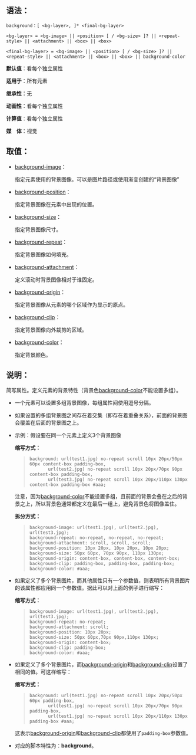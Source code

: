 ## 语法：

```
background：[ <bg-layer>, ]* <final-bg-layer>

<bg-layer> = <bg-image> || <position> [ / <bg-size> ]? || <repeat-style> || <attachment> || <box> || <box>

<final-bg-layer> = <bg-image> || <position> [ / <bg-size> ]? || <repeat-style> || <attachment> || <box> || <box> || background-color
```

**默认值**：看每个独立属性

**适用于**：所有元素

**继承性**：无

**动画性**：看每个独立属性

**计算值**：看每个独立属性

**媒　体**：视觉

## 取值：

- [background-image](http://css.doyoe.com/properties/backgrounds/background-image.htm)：

  指定元素使用的背景图像。可以是图片路径或使用渐变创建的“背景图像”

- [background-position](http://css.doyoe.com/properties/backgrounds/background-position.htm)：

  指定背景图像在元素中出现的位置。

- [background-size](http://css.doyoe.com/properties/backgrounds/background-size.htm)：

  指定背景图像尺寸。

- [background-repeat](http://css.doyoe.com/properties/backgrounds/background-repeat.htm)：

  指定背景图像如何填充。

- [background-attachment](http://css.doyoe.com/properties/backgrounds/background-attachment.htm)：

  定义滚动时背景图像相对于谁固定。

- [background-origin](http://css.doyoe.com/properties/backgrounds/background-origin.htm)：

  指定背景图像从元素的哪个区域作为显示的原点。

- [background-clip](http://css.doyoe.com/properties/backgrounds/background-clip.htm)：

  指定背景图像向外裁剪的区域。

- [background-color](http://css.doyoe.com/properties/backgrounds/background-color.htm)：

  指定背景颜色。

## 说明：

简写属性。定义元素的背景特性（背景色[background-color](http://css.doyoe.com/properties/backgrounds/background-color.htm)不能设置多组）。

- 一个元素可以设置多组背景图像，每组属性间使用逗号分隔。

- 如果设置的多组背景图之间存在着交集（即存在着重叠关系），前面的背景图会覆盖在后面的背景图之上。

- 示例：假设要在同一个元素上定义3个背景图像

  **缩写方式：**

  > ```
  > background: url(test1.jpg) no-repeat scroll 10px 20px/50px 60px content-box padding-box,
  > 	   url(test2.jpg) no-repeat scroll 10px 20px/70px 90px content-box padding-box,
  > 	   url(test3.jpg) no-repeat scroll 10px 20px/110px 130px content-box padding-box #aaa;
  > ```

  注意，因为[background-color](http://css.doyoe.com/properties/backgrounds/background-color.htm)不能设置多组，且前面的背景会叠在之后的背景之上，所以背景色通常都定义在最后一组上，避免背景色将图像盖住。

  **拆分方式：**

  > ```
  > background-image: url(test1.jpg), url(test2.jpg), url(test3.jpg);
  > background-repeat: no-repeat, no-repeat, no-repeat;
  > background-attachment: scroll, scroll, scroll;
  > background-position: 10px 20px, 10px 20px, 10px 20px;
  > background-size: 50px 60px, 70px 90px, 110px 130px;
  > background-origin: content-box, content-box, content-box;
  > background-clip: padding-box, padding-box, padding-box;
  > background-color: #aaa;
  > ```

- 如果定义了多个背景图片，而其他属性只有一个参数值，则表明所有背景图片的该属性都应用同一个参数值。据此可以对上面的例子进行缩写：

  **缩写方式：**

  > ```
  > background-image: url(test1.jpg), url(test2.jpg), url(test3.jpg);
  > background-repeat: no-repeat;
  > background-attachment: scroll;
  > background-position: 10px 20px;
  > background-size: 50px 60px,70px 90px,110px 130px;
  > background-origin: content-box;
  > background-clip: padding-box;
  > background-color: #aaa;
  > ```

- 如果定义了多个背景图片，而[background-origin](http://css.doyoe.com/properties/backgrounds/background-origin.htm)和[background-clip](http://css.doyoe.com/properties/backgrounds/background-clip.htm)设置了相同的值。可这样缩写：

  **缩写方式：**

  > ```
  > background: url(test1.jpg) no-repeat scroll 10px 20px/50px 60px padding-box,
  > 	   url(test1.jpg) no-repeat scroll 10px 20px/70px 90px padding-box,
  > 	   url(test1.jpg) no-repeat scroll 10px 20px/110px 130px padding-box #aaa;
  > ```

  这表示[background-origin](http://css.doyoe.com/properties/backgrounds/background-origin.htm)和[background-clip](http://css.doyoe.com/properties/backgrounds/background-clip.htm)都使用了`padding-box`参数值。

- 对应的脚本特性为：**background**。